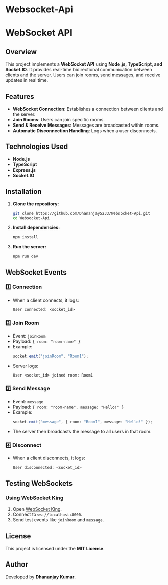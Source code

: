 # Websocket-Api

# WebSocket API

## Overview
This project implements a **WebSocket API** using **Node.js, TypeScript, and Socket.IO**. It provides real-time bidirectional communication between clients and the server. Users can join rooms, send messages, and receive updates in real time.

## Features
- **WebSocket Connection**: Establishes a connection between clients and the server.
- **Join Rooms**: Users can join specific rooms.
- **Send & Receive Messages**: Messages are broadcasted within rooms.
- **Automatic Disconnection Handling**: Logs when a user disconnects.

## Technologies Used
- **Node.js**
- **TypeScript**
- **Express.js**
- **Socket.IO**

## Installation

1. **Clone the repository:**
   ```sh
   git clone https://github.com/Dhananjay5233/Websocket-Api.git
   cd Websocket-Api
   ```

2. **Install dependencies:**
   ```sh
   npm install
   ```

3. **Run the server:**
   ```sh
   npm run dev
   ```

## WebSocket Events

### 1️⃣ **Connection**
- When a client connects, it logs:
  ```
  User connected: <socket_id>
  ```

### 2️⃣ **Join Room**
- Event: `joinRoom`
- Payload: `{ room: "room-name" }`
- Example:
  ```ts
  socket.emit("joinRoom", "Room1");
  ```
- Server logs:
  ```
  User <socket_id> joined room: Room1
  ```

### 3️⃣ **Send Message**
- Event: `message`
- Payload: `{ room: "room-name", message: "Hello!" }`
- Example:
  ```ts
  socket.emit("message", { room: "Room1", message: "Hello!" });
  ```
- The server then broadcasts the message to all users in that room.

### 4️⃣ **Disconnect**
- When a client disconnects, it logs:
  ```
  User disconnected: <socket_id>
  ```

## Testing WebSockets
### **Using WebSocket King**
1. Open [WebSocket King](https://websocketking.com/).
2. Connect to `ws://localhost:8000`.
3. Send test events like `joinRoom` and `message`.

## License
This project is licensed under the **MIT License**.

## Author
Developed by **Dhananjay Kumar**.

